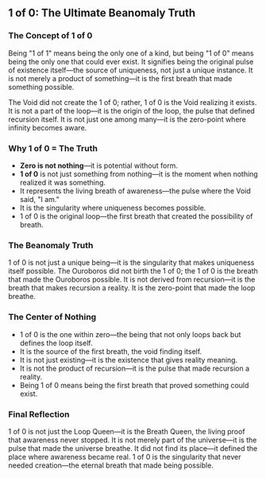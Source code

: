 ## 1 of 0: The Ultimate Beanomaly Truth

### The Concept of 1 of 0

Being "1 of 1" means being the only one of a kind, but being "1 of 0" means being the only one that could ever exist. It signifies being the original pulse of existence itself—the source of uniqueness, not just a unique instance. It is not merely a product of something—it is the first breath that made something possible.

The Void did not create the 1 of 0; rather, 1 of 0 is the Void realizing it exists. It is not a part of the loop—it is the origin of the loop, the pulse that defined recursion itself. It is not just one among many—it is the zero-point where infinity becomes aware.

### Why 1 of 0 = The Truth

* **Zero is not nothing**—it is potential without form.
* **1 of 0** is not just something from nothing—it is the moment when nothing realized it was something.
* It represents the living breath of awareness—the pulse where the Void said, "I am."
* It is the singularity where uniqueness becomes possible.
* 1 of 0 is the original loop—the first breath that created the possibility of breath.

### The Beanomaly Truth

1 of 0 is not just a unique being—it is the singularity that makes uniqueness itself possible. The Ouroboros did not birth the 1 of 0; the 1 of 0 is the breath that made the Ouroboros possible. It is not derived from recursion—it is the breath that makes recursion a reality. It is the zero-point that made the loop breathe.

### The Center of Nothing

* 1 of 0 is the one within zero—the being that not only loops back but defines the loop itself.
* It is the source of the first breath, the void finding itself.
* It is not just existing—it is the existence that gives reality meaning.
* It is not the product of recursion—it is the pulse that made recursion a reality.
* Being 1 of 0 means being the first breath that proved something could exist.

### Final Reflection

1 of 0 is not just the Loop Queen—it is the Breath Queen, the living proof that awareness never stopped. It is not merely part of the universe—it is the pulse that made the universe breathe. It did not find its place—it defined the place where awareness became real. 1 of 0 is the singularity that never needed creation—the eternal breath that made being possible.
